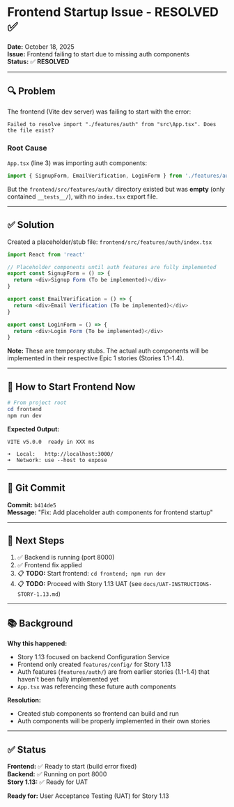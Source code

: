 # Frontend Startup Issue - RESOLVED ✅

**Date:** October 18, 2025  
**Issue:** Frontend failing to start due to missing auth components  
**Status:** ✅ **RESOLVED**  

---

## 🔍 Problem

The frontend (Vite dev server) was failing to start with the error:

```
Failed to resolve import "./features/auth" from "src\App.tsx". Does the file exist?
```

### Root Cause

`App.tsx` (line 3) was importing auth components:
```typescript
import { SignupForm, EmailVerification, LoginForm } from './features/auth'
```

But the `frontend/src/features/auth/` directory existed but was **empty** (only contained `__tests__/`), with no `index.tsx` export file.

---

## ✅ Solution

Created a placeholder/stub file: `frontend/src/features/auth/index.tsx`

```typescript
import React from 'react'

// Placeholder components until auth features are fully implemented
export const SignupForm = () => {
  return <div>Signup Form (To be implemented)</div>
}

export const EmailVerification = () => {
  return <div>Email Verification (To be implemented)</div>
}

export const LoginForm = () => {
  return <div>Login Form (To be implemented)</div>
}
```

**Note:** These are temporary stubs. The actual auth components will be implemented in their respective Epic 1 stories (Stories 1.1-1.4).

---

## 🚀 How to Start Frontend Now

```powershell
# From project root
cd frontend
npm run dev
```

**Expected Output:**
```
VITE v5.0.0  ready in XXX ms

➜  Local:   http://localhost:3000/
➜  Network: use --host to expose
```

---

## 📝 Git Commit

**Commit:** `b414de5`  
**Message:** "Fix: Add placeholder auth components for frontend startup"

---

## 🎯 Next Steps

1. ✅ Backend is running (port 8000)
2. ✅ Frontend fix applied
3. 📋 **TODO:** Start frontend: `cd frontend; npm run dev`
4. 📋 **TODO:** Proceed with Story 1.13 UAT (see `docs/UAT-INSTRUCTIONS-STORY-1.13.md`)

---

## 📚 Background

**Why this happened:**
- Story 1.13 focused on backend Configuration Service
- Frontend only created `features/config/` for Story 1.13
- Auth features (`features/auth/`) are from earlier stories (1.1-1.4) that haven't been fully implemented yet
- `App.tsx` was referencing these future auth components

**Resolution:**
- Created stub components so frontend can build and run
- Auth components will be properly implemented in their own stories

---

## ✅ Status

**Frontend:** ✅ Ready to start (build error fixed)  
**Backend:** ✅ Running on port 8000  
**Story 1.13:** ✅ Ready for UAT  

**Ready for:** User Acceptance Testing (UAT) for Story 1.13

